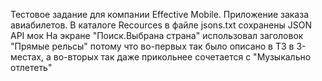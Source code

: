 Тестовое задание для компании Effective Mobile.
Приложение заказа авиабилетов.
В каталоге Recources в файле jsons.txt сохранены JSON API мок
На экране "Поиск.Выбрана страна" использовал заголовок "Прямые рельсы" потому что во-первых так было описано в ТЗ в 3-местах, а во-вторых так даже прикольнее сочетается с "Музыкально отлететь"
